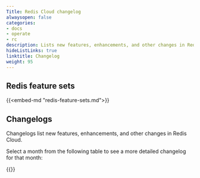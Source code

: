 ```yaml
---
Title: Redis Cloud changelog
alwaysopen: false
categories:
- docs
- operate
- rc
description: Lists new features, enhancements, and other changes in Redis Cloud.
hideListLinks: true
linktitle: Changelog
weight: 95
---
```


## Redis feature sets

{{<embed-md "redis-feature-sets.md">}}

## Changelogs

Changelogs list new features, enhancements, and other changes in Redis Cloud.

Select a month from the following table to see a more detailed changelog for that month:

{{<table-children columnNames="Month,Major changes" columnSources="LinkTitle,highlights" enableLinks="LinkTitle">}}
